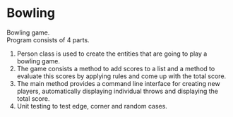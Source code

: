 # Bowling
Bowling game.   
Program consists of 4 parts.
1. Person class is used to create the entities that are going to play a bowling game. 
2. The game consists a method to add scores to a list and a method to evaluate this scores by applying rules and come up with the total score.
3. The main method provides a command line interface for creating new players, automatically displaying individual throws and displaying the total score.
4. Unit testing to test edge, corner and random cases. 
